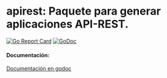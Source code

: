 # apirest: Paquete para generar aplicaciones API-REST. 

[![Go Report Card](https://goreportcard.com/badge/github.com/fabianpallares/apirest)](https://goreportcard.com/report/github.com/fabianpallares/apirest) [![GoDoc](https://godoc.org/github.com/fabianpallares/apirest?status.svg)](https://godoc.org/github.com/fabianpallares/apirest)


#### Documentación:
[Documentación en godoc](https://godoc.org/github.com/fabianpallares/apirest)